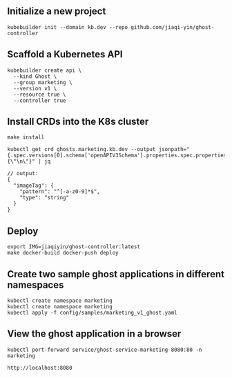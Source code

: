 ## Initialize a new project
```
kubebuilder init --domain kb.dev --repo github.com/jiaqi-yin/ghost-controller
```

## Scaffold a Kubernetes API
```
kubebuilder create api \
  --kind Ghost \
  --group marketing \
  --version v1 \
  --resource true \
  --controller true
```

## Install CRDs into the K8s cluster
```
make install
```
```
kubectl get crd ghosts.marketing.kb.dev --output jsonpath="{.spec.versions[0].schema['openAPIV3Schema'].properties.spec.properties}{\"\n\"}" | jq

// output:
{
  "imageTag": {
    "pattern": "^[-a-z0-9]*$",
    "type": "string"
  }
}
```

## Deploy
```
export IMG=jiaqiyin/ghost-controller:latest
make docker-build docker-push deploy
```

## Create two sample ghost applications in different namespaces
```
kubectl create namespace marketing
kubectl create namespace marketing
kubectl apply -f config/samples/marketing_v1_ghost.yaml
```

## View the ghost application in a browser
```
kubectl port-forward service/ghost-service-marketing 8080:80 -n marketing

http://localhost:8080
```
